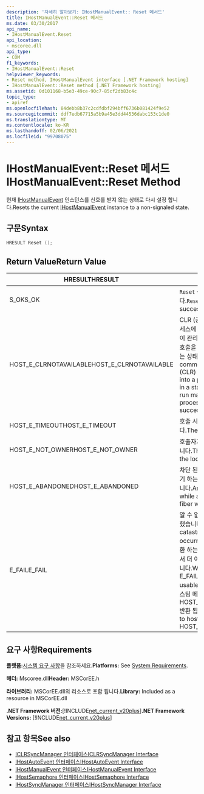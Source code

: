 ```yaml
---
description: '자세히 알아보기: IHostManualEvent:: Reset 메서드'
title: IHostManualEvent::Reset 메서드
ms.date: 03/30/2017
api_name:
- IHostManualEvent.Reset
api_location:
- mscoree.dll
api_type:
- COM
f1_keywords:
- IHostManualEvent::Reset
helpviewer_keywords:
- Reset method, IHostManualEvent interface [.NET Framework hosting]
- IHostManualEvent::Reset method [.NET Framework hosting]
ms.assetid: 0d101168-b5e3-49ce-90c7-85cf2db83c4c
topic_type:
- apiref
ms.openlocfilehash: 84debb8b37c2cdfdbf294bff6736b081424f9e52
ms.sourcegitcommit: ddf7edb67715a5b9a45e3dd44536dabc153c1de0
ms.translationtype: MT
ms.contentlocale: ko-KR
ms.lasthandoff: 02/06/2021
ms.locfileid: "99708075"
---
```

# <a name="ihostmanualeventreset-method"></a><span data-ttu-id="8592b-103">IHostManualEvent::Reset 메서드</span><span class="sxs-lookup"><span data-stu-id="8592b-103">IHostManualEvent::Reset Method</span></span>

<span data-ttu-id="8592b-104">현재 [IHostManualEvent](ihostmanualevent-interface.md) 인스턴스를 신호를 받지 않는 상태로 다시 설정 합니다.</span><span class="sxs-lookup"><span data-stu-id="8592b-104">Resets the current [IHostManualEvent](ihostmanualevent-interface.md) instance to a non-signaled state.</span></span>  
  
## <a name="syntax"></a><span data-ttu-id="8592b-105">구문</span><span class="sxs-lookup"><span data-stu-id="8592b-105">Syntax</span></span>  
  
```cpp  
HRESULT Reset ();  
```  
  
## <a name="return-value"></a><span data-ttu-id="8592b-106">Return Value</span><span class="sxs-lookup"><span data-stu-id="8592b-106">Return Value</span></span>  
  
|<span data-ttu-id="8592b-107">HRESULT</span><span class="sxs-lookup"><span data-stu-id="8592b-107">HRESULT</span></span>|<span data-ttu-id="8592b-108">설명</span><span class="sxs-lookup"><span data-stu-id="8592b-108">Description</span></span>|  
|-------------|-----------------|  
|<span data-ttu-id="8592b-109">S_OK</span><span class="sxs-lookup"><span data-stu-id="8592b-109">S_OK</span></span>|<span data-ttu-id="8592b-110">`Reset` 성공적으로 반환 되었습니다.</span><span class="sxs-lookup"><span data-stu-id="8592b-110">`Reset` returned successfully.</span></span>|  
|<span data-ttu-id="8592b-111">HOST_E_CLRNOTAVAILABLE</span><span class="sxs-lookup"><span data-stu-id="8592b-111">HOST_E_CLRNOTAVAILABLE</span></span>|<span data-ttu-id="8592b-112">CLR (공용 언어 런타임)이 프로세스에 로드 되지 않았거나 CLR이 관리 코드를 실행할 수 없거나 호출을 성공적으로 처리할 수 없는 상태에 있습니다.</span><span class="sxs-lookup"><span data-stu-id="8592b-112">The common language runtime (CLR) has not been loaded into a process, or the CLR is in a state in which it cannot run managed code or process the call successfully.</span></span>|  
|<span data-ttu-id="8592b-113">HOST_E_TIMEOUT</span><span class="sxs-lookup"><span data-stu-id="8592b-113">HOST_E_TIMEOUT</span></span>|<span data-ttu-id="8592b-114">호출 시간이 초과 되었습니다.</span><span class="sxs-lookup"><span data-stu-id="8592b-114">The call timed out.</span></span>|  
|<span data-ttu-id="8592b-115">HOST_E_NOT_OWNER</span><span class="sxs-lookup"><span data-stu-id="8592b-115">HOST_E_NOT_OWNER</span></span>|<span data-ttu-id="8592b-116">호출자가 잠금을 소유 하지 않습니다.</span><span class="sxs-lookup"><span data-stu-id="8592b-116">The caller does not own the lock.</span></span>|  
|<span data-ttu-id="8592b-117">HOST_E_ABANDONED</span><span class="sxs-lookup"><span data-stu-id="8592b-117">HOST_E_ABANDONED</span></span>|<span data-ttu-id="8592b-118">차단 된 스레드나 파이버에서 대기 하는 동안 이벤트를 취소 했습니다.</span><span class="sxs-lookup"><span data-stu-id="8592b-118">An event was canceled while a blocked thread or fiber was waiting on it.</span></span>|  
|<span data-ttu-id="8592b-119">E_FAIL</span><span class="sxs-lookup"><span data-stu-id="8592b-119">E_FAIL</span></span>|<span data-ttu-id="8592b-120">알 수 없는 치명적인 오류가 발생 했습니다.</span><span class="sxs-lookup"><span data-stu-id="8592b-120">An unknown catastrophic failure occurred.</span></span> <span data-ttu-id="8592b-121">메서드가 E_FAIL 반환 하는 경우 해당 프로세스 내에서 더 이상 CLR을 사용할 수 없습니다.</span><span class="sxs-lookup"><span data-stu-id="8592b-121">When a method returns E_FAIL, the CLR is no longer usable within the process.</span></span> <span data-ttu-id="8592b-122">호스팅 메서드를 이후에 호출 하면 HOST_E_CLRNOTAVAILABLE 반환 됩니다.</span><span class="sxs-lookup"><span data-stu-id="8592b-122">Subsequent calls to hosting methods return HOST_E_CLRNOTAVAILABLE.</span></span>|  
  
## <a name="requirements"></a><span data-ttu-id="8592b-123">요구 사항</span><span class="sxs-lookup"><span data-stu-id="8592b-123">Requirements</span></span>  

 <span data-ttu-id="8592b-124">**플랫폼:**[시스템 요구 사항](../../get-started/system-requirements.md)을 참조하세요.</span><span class="sxs-lookup"><span data-stu-id="8592b-124">**Platforms:** See [System Requirements](../../get-started/system-requirements.md).</span></span>  
  
 <span data-ttu-id="8592b-125">**헤더:** Mscoree.dll</span><span class="sxs-lookup"><span data-stu-id="8592b-125">**Header:** MSCorEE.h</span></span>  
  
 <span data-ttu-id="8592b-126">**라이브러리:** MSCorEE.dll의 리소스로 포함 됩니다.</span><span class="sxs-lookup"><span data-stu-id="8592b-126">**Library:** Included as a resource in MSCorEE.dll</span></span>  
  
 <span data-ttu-id="8592b-127">**.NET Framework 버전:**[!INCLUDE[net_current_v20plus](../../../../includes/net-current-v20plus-md.md)]</span><span class="sxs-lookup"><span data-stu-id="8592b-127">**.NET Framework Versions:** [!INCLUDE[net_current_v20plus](../../../../includes/net-current-v20plus-md.md)]</span></span>  
  
## <a name="see-also"></a><span data-ttu-id="8592b-128">참고 항목</span><span class="sxs-lookup"><span data-stu-id="8592b-128">See also</span></span>

- [<span data-ttu-id="8592b-129">ICLRSyncManager 인터페이스</span><span class="sxs-lookup"><span data-stu-id="8592b-129">ICLRSyncManager Interface</span></span>](iclrsyncmanager-interface.md)
- [<span data-ttu-id="8592b-130">IHostAutoEvent 인터페이스</span><span class="sxs-lookup"><span data-stu-id="8592b-130">IHostAutoEvent Interface</span></span>](ihostautoevent-interface.md)
- [<span data-ttu-id="8592b-131">IHostManualEvent 인터페이스</span><span class="sxs-lookup"><span data-stu-id="8592b-131">IHostManualEvent Interface</span></span>](ihostmanualevent-interface.md)
- [<span data-ttu-id="8592b-132">IHostSemaphore 인터페이스</span><span class="sxs-lookup"><span data-stu-id="8592b-132">IHostSemaphore Interface</span></span>](ihostsemaphore-interface.md)
- [<span data-ttu-id="8592b-133">IHostSyncManager 인터페이스</span><span class="sxs-lookup"><span data-stu-id="8592b-133">IHostSyncManager Interface</span></span>](ihostsyncmanager-interface.md)

